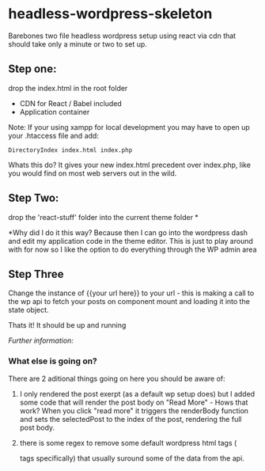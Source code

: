 # headless-wordpress-skeleton
Barebones two file headless wordpress setup using react via cdn that should take only a minute or two to set up. 

## Step one:
drop the index.html in the root folder
 - CDN for React / Babel included
 - Application container 
 
 Note: If your using xampp for local development you may have to open up your .htaccess file and add: 
 
 `DirectoryIndex index.html index.php`
 
 Whats this do? It gives your new index.html precedent over index.php, like you would find on most web servers out in the wild.
 
## Step Two:
drop the 'react-stuff' folder into the current theme folder *
 
 *Why did I do it this way? Because then I can go into the wordpress dash and edit my application code in the theme editor. This is just to play around with for now so I like the option to do everything through the WP admin area 
 

## Step Three

Change the instance of {{your url here}} to your url - this is making a call to the wp api to fetch your posts on component mount and loading it into the state object.

Thats it! It should be up and running




_Further information:_

### What else is going on? 
 There are 2 aditional things going on here you should be aware of:
  1. I only rendered the post exerpt (as a default wp setup does) but I added some code that will render the post body on "Read More" - Hows that work? When you click "read more" it triggers the renderBody function and sets the selectedPost to the index of the post, rendering the full post body.

  2. there is some regex to remove some default wordpress html tags (<p> tags specifically) that usually suround some of the data from the api.
